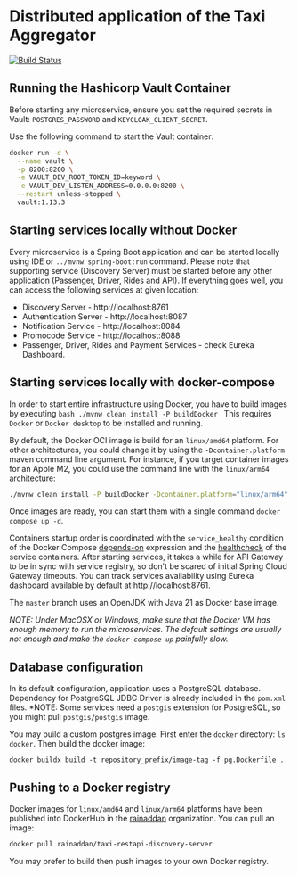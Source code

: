 # Distributed application of the Taxi Aggregator

[![Build Status](https://github.com/thisdudkin/cab-aggregator/actions/workflows/maven-build.yml/badge.svg)](https://github.com/thisdudkin/cab-aggregator/actions/workflows/maven-build.yml)

## Running the Hashicorp Vault Container

Before starting any microservice, ensure you set the required secrets in Vault: `POSTGRES_PASSWORD` and `KEYCLOAK_CLIENT_SECRET`.

Use the following command to start the Vault container:

```bash
docker run -d \
  --name vault \
  -p 8200:8200 \
  -e VAULT_DEV_ROOT_TOKEN_ID=keyword \
  -e VAULT_DEV_LISTEN_ADDRESS=0.0.0.0:8200 \
  --restart unless-stopped \
  vault:1.13.3
```

## Starting services locally without Docker

Every microservice is a Spring Boot application and can be started locally using IDE or `../mvnw spring-boot:run` command.
Please note that supporting service (Discovery Server) must be started before any other application (Passenger, Driver, Rides and API).
If everything goes well, you can access the following services at given location:
* Discovery Server - http://localhost:8761
* Authentication Server - http://localhost:8087
* Notification Service - http://localhost:8084
* Promocode Service - http://localhost:8088
* Passenger, Driver, Rides and Payment Services - check Eureka Dashboard.

## Starting services locally with docker-compose

In order to start entire infrastructure using Docker, you have to build images by executing
``bash
./mvnw clean install -P buildDocker
``
This requires `Docker` or `Docker desktop` to be installed and running.

By default, the Docker OCI image is build for an `linux/amd64` platform.
For other architectures, you could change it by using the `-Dcontainer.platform` maven command line argument.
For instance, if you target container images for an Apple M2, you could use the command line with the `linux/arm64` architecture:
```bash
./mvnw clean install -P buildDocker -Dcontainer.platform="linux/arm64"
```

Once images are ready, you can start them with a single command
`docker compose up -d`. 

Containers startup order is coordinated with the `service_healthy` condition of the Docker Compose [depends-on](https://github.com/compose-spec/compose-spec/blob/main/spec.md#depends_on) expression
and the [healthcheck](https://github.com/compose-spec/compose-spec/blob/main/spec.md#healthcheck) of the service containers.
After starting services, it takes a while for API Gateway to be in sync with service registry,
so don't be scared of initial Spring Cloud Gateway timeouts. You can track services availability using Eureka dashboard
available by default at http://localhost:8761.

The `master` branch uses an OpenJDK with Java 21 as Docker base image.

*NOTE: Under MacOSX or Windows, make sure that the Docker VM has enough memory to run the microservices. The default settings
are usually not enough and make the `docker-compose up` painfully slow.*

## Database configuration

In its default configuration, application uses a PostgreSQL database.
Dependency for PostgreSQL JDBC Driver is already included in the `pom.xml` files.
*NOTE: Some services need a `postgis` extension for PostgreSQL, so you might pull `postgis/postgis` image.

You may build a custom postgres image. First enter the `docker` directory: `ls docker`.
Then build the docker image:

```
docker buildx build -t repository_prefix/image-tag -f pg.Dockerfile .
```

## Pushing to a Docker registry

Docker images for `linux/amd64` and `linux/arm64` platforms have been published into DockerHub
in the [rainaddan](https://hub.docker.com/u/rainaddan) organization.
You can pull an image:
```bash
docker pull rainaddan/taxi-restapi-discovery-server
```
You may prefer to build then push images to your own Docker registry.
